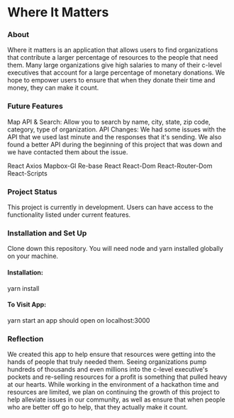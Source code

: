 # Where It Matters

### About
Where it matters is an application that allows users to find organizations that contribute a larger percentage of resources to the people that need them. Many large organizations give high salaries to many of their c-level executives that account for a large percentage of monetary donations. We hope to empower users to ensure that when they donate their time and money, they can make it count.

### Future Features
Map API & Search: Allow you to search by name, city, state, zip code, category, type of organization.
API Changes: We had some issues with the API that we used last minute and the responses that it's sending. We also found a better API during the beginning of this project that was down and we have contacted them about the issue.

React
Axios
Mapbox-Gl
Re-base
React
React-Dom
React-Router-Dom
React-Scripts

### Project Status
This project is currently in development. Users can have access to the functionality listed under current features.

### Installation and Set Up
Clone down this repository. You will need node and yarn installed globally on your machine.

#### Installation:

yarn install

#### To Visit App:

yarn start
an app should open on localhost:3000

### Reflection
We created this app to help ensure that resources were getting into the hands of people that truly needed them. Seeing organizations pump hundreds of thousands and even millions into the c-level executive's pockets and re-selling resources for a profit is something that pulled heavy at our hearts. While working in the environment of a hackathon time and resources are limited, we plan on continuing the growth of this project to help alleviate issues in our community, as well as ensure that when people who are better off go to help, that they actually make it count. 
